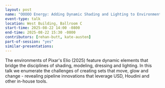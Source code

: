 ```yaml
---
layout: post
name: "OOOOO Energy: Adding Dynamic Shading and Lighting to Environments on Pixar's Elio"
event-type: talk
location: West Building, Ballroom C
start-time: 2025-08-22 14:00 -0800
end-time: 2025-08-22 15:30 -0800
contributors: [rehan-butt, kate-austen]
part-of-session: "yes"
similar-presentations:
---
```


The environments of Pixar's Elio (2025) feature dynamic elements that bridge the disciplines of shading, modeling, dressing and lighting. In this talk we enumerate the challenges of creating sets that move, glow and change - revealing pipeline innovations that leverage USD, Houdini and other in-house tools.